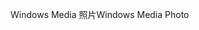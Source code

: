 <span data-ttu-id="61a91-101">Windows Media 照片</span><span class="sxs-lookup"><span data-stu-id="61a91-101">Windows Media Photo</span></span>
